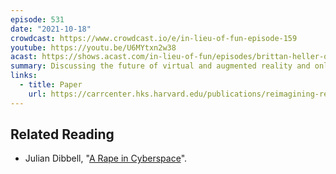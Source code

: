 ```yaml
---
episode: 531
date: "2021-10-18"
crowdcast: https://www.crowdcast.io/e/in-lieu-of-fun-episode-159
youtube: https://youtu.be/U6MYtxn2w38
acast: https://shows.acast.com/in-lieu-of-fun/episodes/brittan-heller-on-augmented-reality
summary: Discussing the future of virtual and augmented reality and online harm
links:
  - title: Paper
    url: https://carrcenter.hks.harvard.edu/publications/reimagining-reality-human-rights-and-immersive-technology
---
```


## Related Reading

- Julian Dibbell, "[A Rape in Cyberspace][article]".

[article]: http://www.juliandibbell.com/articles/a-rape-in-cyberspace/
